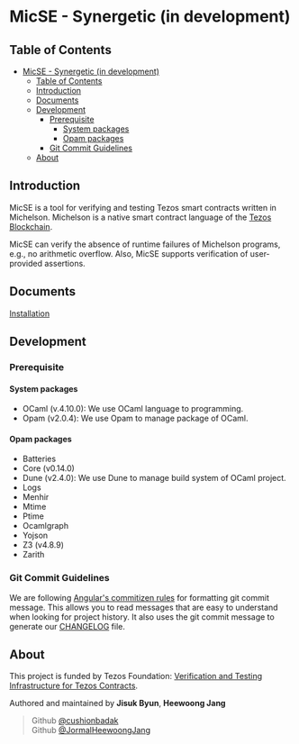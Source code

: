 # MicSE - Synergetic (in development)

## Table of Contents

- [MicSE - Synergetic (in development)](#micse---synergetic-in-development)
  - [Table of Contents](#table-of-contents)
  - [Introduction](#introduction)
  - [Documents](#documents)
  - [Development](#development)
    - [Prerequisite](#prerequisite)
      - [System packages](#system-packages)
      - [Opam packages](#opam-packages)
    - [Git Commit Guidelines](#git-commit-guidelines)
  - [About](#about)

## Introduction

MicSE is a tool for verifying and testing Tezos smart contracts written in Michelson. Michelson is a native smart contract language of the [Tezos Blockchain](https://tezos.foundation).

MicSE can verify the absence of runtime failures of Michelson programs, e.g., no arithmetic overflow. Also, MicSE supports verification of user-provided assertions.

## Documents

[Installation](./doc/Installation.md)

## Development

### Prerequisite

#### System packages

- OCaml (v.4.10.0): We use OCaml language to programming.
- Opam (v2.0.4): We use Opam to manage package of OCaml.

#### Opam packages

- Batteries
- Core (v0.14.0)
- Dune (v2.4.0): We use Dune to manage build system of OCaml project.
- Logs
- Menhir
- Mtime
- Ptime
- Ocamlgraph
- Yojson
- Z3 (v4.8.9)
- Zarith

### Git Commit Guidelines

We are following [Angular's commitizen rules](https://github.com/angular/angular.js/blob/master/DEVELOPERS.md#-git-commit-guidelines) for formatting git commit message. This allows you to read messages that are easy to understand when looking for project history. It also uses the git commit message to generate our [CHANGELOG](/CHANGELOG.md) file.

## About

This project is funded by Tezos Foundation: [Verification and Testing Infrastructure for Tezos Contracts](https://tezos.foundation/fourth-cohort-grants/).

Authored and maintained by **Jisuk Byun**, **Heewoong Jang**

> Github [@cushionbadak](https://github.com/cushionbadak)  
> Github [@JormalHeewoongJang](https://github.com/jormal)
